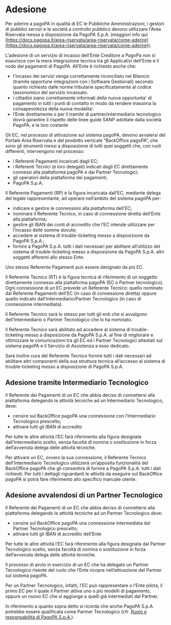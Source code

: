 # Adesione

Per aderire a pagoPA in qualità di EC le Pubbliche Amministrazioni, i gestori di pubblici servizi e le società a controllo pubblico devono utilizzare l'Area Riservata messa a disposizione da PagoPA S.p.A. (maggiori info qui [https://docs.pagopa.it/area-riservata/area-riservata/come-aderire](https://docs.pagopa.it/area-riservata/area-riservata/come-aderire)).

L'adesione di un servizio di incasso dell'Ente Creditore a PagoPa non si esaurisce con la mera integrazione tecnica tra gli Applicativi dell'Ente e il nodo dei pagamenti di PagoPA. All'Ente è richiesto anche che:

* l'incasso dei servizi venga correttamente riconciliato nel Bilancio (tramite opportune integrazioni con i Software Gestionali) secondo quanto richiesto dalle norme tributarie specificatamente al codice tassonomico del servizio incassato.
* i cittadini siano correttamente informati della nuova opportunta' di pagamento in tutti i punti di contatto in modo da rendere massima la consapevolezza della nuova modalita’.
* l’Ente direttamente o per il tramite di partner/intermediario tecnologico dovrà garantire il rispetto delle linee guide SANP adottate dalla società PagoPA, e la loro costante&#x20;

Gli EC, nel processo di attivazione sul sistema pagoPA, devono avvalersi del Portale Area Riservata e del prodotto verticale “BackOffice pagoPA”, che sono gli strumenti messi a disposizione di tutti quei soggetti che, con ruoli differenti, intervengono nel processo:

* i Referenti Pagamenti incaricati dagli EC;
* i Referenti Tecnici (e loro delegati) indicati dagli EC direttamente connessi alla piattaforma pagoPA e dai Partner Tecnologici;
* gli operatori della piattaforma dei pagamenti;
* PagoPA S.p.A.

Il Referente Pagamenti (RP) è la figura incaricata dall’EC, mediante delega del legale rappresentante, ad operare nell’ambito del sistema pagoPA per:

* indicare e gestire le connessioni alla piattaforma dell’EC;
* nominare il Referente Tecnico, in caso di connessione diretta dell’Ente alla piattaforma;
* gestire gli IBAN dei conti di accredito che l’EC intende utilizzare per l’incasso delle somme dovute;
* accedere al sistema di trouble-ticketing messo a disposizione da PagoPA S.p.A.;
* fornire a PagoPA S.p.A. tutti i dati necessari per abilitare all’utilizzo del sistema di trouble-ticketing messo a disposizione da PagoPA S.p.A. altri soggetti afferenti allo stesso Ente.&#x20;

Uno stesso Referente Pagamenti può essere designato da più EC.

Il Referente Tecnico (RT) è la figura tecnica di riferimento di un soggetto direttamente connesso alla piattaforma pagoPA (EC o Partner tecnologico). Ogni connessione di un EC prevede un Referente Tecnico: quello nominato dal Referente Pagamenti dell’EC (in caso di connessione diretta) oppure quello indicato dall’Intermediario/Partner Tecnologico (in caso di connessione intermediata).

Il Referente Tecnico sarà lo stesso per tutti gli enti che si avvalgono dell’Intermediario o Partner Tecnologico che lo ha nominato.

Il Referente Tecnico sarà abilitato ad accedere al sistema di trouble-ticketing messo a disposizione da PagoPA S.p.A. al fine di migliorare e ottimizzare le comunicazioni tra gli EC ed i Partner Tecnologici attestati sul sistema pagoPA e il Servizio di Assistenza a esso dedicato.

Sarà inoltre cura del Referente Tecnico fornire tutti i dati necessari ad abilitare altri componenti della sua struttura tecnica all’accesso al sistema di trouble-ticketing messo a disposizione di PagoPA S.p.A.

## Adesione tramite Intermediario Tecnologico <a href="#id-174vkd27dh7y" id="id-174vkd27dh7y"></a>

Il Referente dei Pagamenti di un EC che abbia deciso di connettersi alla piattaforma delegando le attività tecniche ad un Intermediario Tecnologico, deve:

* censire sul BackOffice pagoPA una connessione con l’Intermediario Tecnologico prescelto;
* attivare tutti gli IBAN di accredito

Per tutte le altre attività l’EC farà riferimento alla figura designata dall’Intermediario scelto, senza facoltà di nomina o sostituzione in forza dell’avvenuta delega delle attività tecniche.

Per attivare un EC, ovvero la sua connessione, il Referente Tecnico dell’Intermediario Tecnologico utilizzerà un’apposita funzionalità del BackOffice pagoPA che gli consentirà di fornire a PagoPA S.p.A. tutti i dati richiesti. Per tutti i dettagli riguardanti le attività da eseguire sul BackOffice pagoPA si potrà fare riferimento allo specifico manuale utente.

## Adesione avvalendosi di un Partner Tecnologico <a href="#godgz71r40mh" id="godgz71r40mh"></a>

Il Referente dei Pagamenti di un EC che abbia deciso di connettersi alla piattaforma delegando le attività tecniche ad un Partner Tecnologico deve:

* censire sul BackOffice pagoPA una connessione intermediata dal Partner Tecnologico prescelto;
* attivare tutti gli IBAN di accredito dell’Ente

Per tutte le altre attività l’EC farà riferimento alla figura designata dal Partner Tecnologico scelto, senza facoltà di nomina o sostituzione in forza dell’avvenuta delega delle attività tecniche.

Il processo di avvio in esercizio di un EC che ha delegato un Partner Tecnologico risente del ruolo che l’Ente ricopre nell’attivazione del Partner sul sistema pagoPA.

Per un Partner Tecnologico, infatti, l’EC può rappresentare o l’Ente pilota, il primo EC per il quale il Partner attiva uno o più modelli di pagamento, oppure un nuovo EC che si aggiunge a quelli già intermediati dal Partner.

In riferimento a quanto sopra detto si ricorda che anche PagoPA S.p.A. potrebbe essere qualificata come Partner Tecnologico (cfr. [Ruolo e responsabilità di PagoPA S.p.A.](../specifiche-attuative-del-nodo-dei-pagamenti-spc/funzionamento-generale/ruoli.md#\_rbtjsx52ef6i)).
